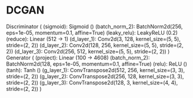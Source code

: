 # DCGAN
Discriminator (
  (sigmoid): Sigmoid ()
  (batch_norm_2): BatchNorm2d(256, eps=1e-05, momentum=0.1, affine=True)
  (leaky_relu): LeakyReLU (0.2)
  (reduce): Linear (512 -> 1)
  (d_layer_1): Conv2d(3, 128, kernel_size=(5, 5), stride=(2, 2))
  (d_layer_2): Conv2d(128, 256, kernel_size=(5, 5), stride=(2, 2))
  (d_layer_3): Conv2d(256, 512, kernel_size=(5, 5), stride=(2, 2))
)
Generator (
  (project): Linear (100 -> 4608)
  (batch_norm_2): BatchNorm2d(128, eps=1e-05, momentum=0.1, affine=True)
  (relu): ReLU ()
  (tanh): Tanh ()
  (g_layer_1): ConvTranspose2d(512, 256, kernel_size=(3, 3), stride=(2, 2))
  (g_layer_2): ConvTranspose2d(256, 128, kernel_size=(3, 3), stride=(2, 2))
  (g_layer_3): ConvTranspose2d(128, 3, kernel_size=(4, 4), stride=(2, 2))
)
